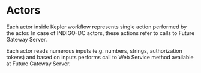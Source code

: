 # Actors

Each actor inside Kepler workflow represents single action performed by the actor. In case of INDIGO-DC actors, these actions refer to calls to Future Gateway Server.

Each actor reads numerous inputs (e.g. numbers, strings, authorization tokens) and based on inputs performs call to Web Service method available at Future Gateway Server.

